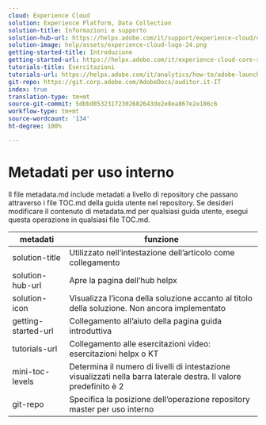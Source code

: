 ```yaml
---
cloud: Experience Cloud
solution: Experience Platform, Data Collection
solution-title: Informazioni e supporto
solution-hub-url: https://helpx.adobe.com/it/support/experience-cloud/core-services.html
solution-image: help/assets/experience-cloud-logo-24.png
getting-started-title: Introduzione
getting-started-url: https://helpx.adobe.com/it/experience-cloud-core-services/get-started.html
tutorials-title: Esercitazioni
tutorials-url: https://helpx.adobe.com/it/analytics/how-to/adobe-launch-publishing-process.html
git-repo: https://git.corp.adobe.com/AdobeDocs/auditor.it-IT
index: true
translation-type: tm+mt
source-git-commit: 5dbbd05323172302682643de2e8ea867e2e186c6
workflow-type: tm+mt
source-wordcount: '134'
ht-degree: 100%

---
```



# Metadati per uso interno

Il file metadata.md include metadati a livello di repository che passano attraverso i file TOC.md della guida utente nel repository. Se desideri modificare il contenuto di metadata.md per qualsiasi guida utente, esegui questa operazione in qualsiasi file TOC.md.

| metadati | funzione |
|--- |--- |
| solution-title | Utilizzato nell’intestazione dell’articolo come collegamento |
| solution-hub-url | Apre la pagina dell’hub helpx |
| solution-icon | Visualizza l’icona della soluzione accanto al titolo della soluzione. Non ancora implementato |
| getting-started-url | Collegamento all’aiuto della pagina guida introduttiva |
| tutorials-url | Collegamento alle esercitazioni video: esercitazioni helpx o KT |
| mini-toc-levels | Determina il numero di livelli di intestazione visualizzati nella barra laterale destra. Il valore predefinito è 2 |
| git-repo | Specifica la posizione dell’operazione repository master per uso interno |
